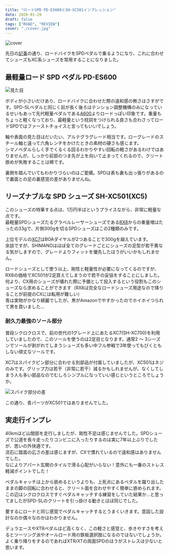 ```yaml
---
title: "ロードSPD PD-ES600とSH-XC501インプレッション"
date: 2020-01-29
draft: false
tags: ["ROAD", "REVIEW"]
cover: "./cover.jpg"
---
```


![cover](./cover.jpg)

先日の[記事](/post/2020/01/tcr_allroadize/)の通り、ロードバイクをSPDペダルで乗るようになり、これに合わせてシューズもXC系シューズを常用することになりました。

## 最軽量ロード SPD ペダル PD-ES600

![見た目](./complete.jpg)

ボディが小さいだけあり、ロードバイクに合わせた際の違和感の無さはさすがです。SPD-SLペダルと同じく前が長く後ろはテンション調整機構のみになっているせいもあって先代軽量ペダルである[A600](https://amzn.to/3aWAbKM)よりロードっぽい印象です。重量もちょっと軽くなっており、最軽量という枕詞をつけられる良さも合わさってロードSPDではファーストチョイスと言ってもいいでしょう。

軸や表面の見た目はだいたい、アルテグラグレード相当です。ローグレードのスチール軸と違って六角レンチをかけたときの素材の硬さも感じます。  
シマノペダルらしく手でくるくる回るわかりやすい回転の軽さがあるわけではありませんが、しっかり前部のつま先が上を向いて止まってくれるので、クリート嵌めが失敗することは稀です。

裏側を踏んでいてもわかりづらいのはご愛嬌。SPDは表も裏も出っ張りがあるので裏面との足の裏感覚の差がありませんね。

## リーズナブルな SPD シューズ SH-XC501(XC5)

<LinkBox isAmazonLink url="https://www.amazon.co.jp/dp/B07XNX5RLG/" />

このシューズの特筆する点は、1万円半ばというプライスながら、非常に軽量な点です。  
最軽量SPDシューズたるグラベルレーサーシューズである[RX8](https://bike.shimano.com/ja-JP/product/apparel-accessories/shimano-series-lsg-2020/SH-RX800.html)からの重量増はたったの33gで、片側300gを切るSPDシューズはこの2種類のみです。

上位モデルの[XC7](https://amzn.to/2SdZGiv)はBOAダイヤルが2つあることで300gを越えています。  
余談ですが、SHIMANOはほぼ全てのグレードごとにシューズの足型が若干異なる気がしますので、グレードよりフィットを優先したほうがいいかもしれません。

ロードシューズとして使う以上、剛性と軽量性が必要になってくるのですが、RX8の価格でXC501が2足買えてしまうので若干の妥協をすることにしました。何より、CX用のシューズが壊れた際に予備として投入するという役割もこのシューズなら求めることができます（RX8は完全なロードシューズ用途なので降りることが前提のCXには転用が難しい）  
青は実物がかなり綺麗でしたが、黒がAmazonでやすかったのでホイホイつられて黒を買いました…

### 耐久力最強のソール部分

普段シクロクロスで、前の世代の1グレード上にあたるXC7(SH-XC700)を利用していましたので、このソールを使うのは2足目となります。通常2 ～ 3シーズンでソールが剥がれてしまうシューズも多い中フル参戦で3年使ってもびくともしない頑丈なソールです。

XC7はスパイクピン部分に合わせる別部品が付属していましたが、XC501はネジのみです。グリップ力は若干（非常に若干）減るかもしれませんが、なくしてしまう人も多い部品なのでむしろシンプルになっていい感じというところでしょうか。

![スパイク部分の差](./spike.jpg)

この通り、青パーツがXC501ではありませんでした。

## 実走行インプレ

40kmほど山間部を走行しましたが、剛性不足は感じませんでした。SPDシューズで公道を長々走ったりコンビニに入ったりするのは実に7年以上ぶりでしたが、思いの外快適です。  
流石に踏面の広さの差は感じますが、CXで慣れているので違和感はありませんでした。  
なによりアパート玄関のタイルで滑る心配がいらない！意外にも一番のストレス軽減ポイントでした！

ペダルキャッチは上から嵌めるというよりも、上死点にあるペダルを蹴り出したままの脚の回転に合わせると、クリート面を合わせやすく簡単に嵌められます。この辺はシクロクロスですぐペダルキャッチする練習をしていた結果か…と思ってましたがSPD-SLのクリートを引っ掛ける動きとほぼ同じでした。

要するにロードと同じ感覚でペダルキャッチするとうまくいきます。意図した設計なのか偶々なのかはわかりません。

デュラエースやXTRペダルほど高くなく、この軽さと感覚と、歩きやすさを考えるとツーリング派やオールロード用の鉄板選択肢になるのではないでしょうか。よく乗り降りをするのであればXTR/XTの両面SPDのほうがストレスは少ないと思います。

<LinkBox isAmazonLink url="https://www.amazon.co.jp/dp/B07BWC3Y1N/" />
